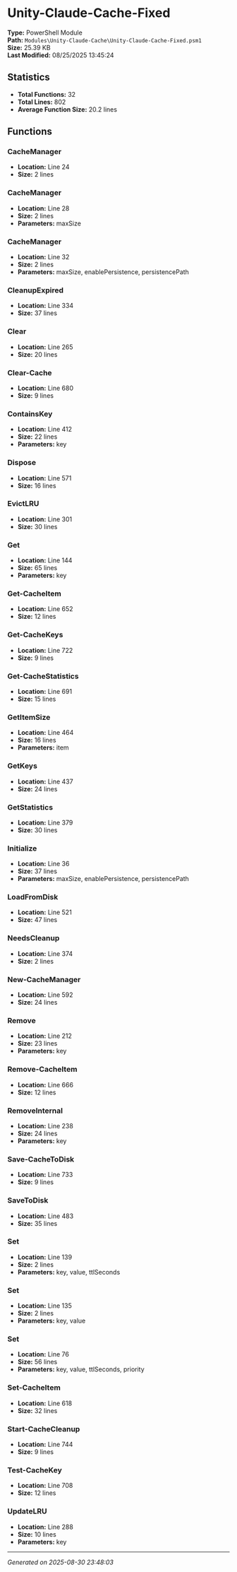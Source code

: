 # Unity-Claude-Cache-Fixed

**Type:** PowerShell Module  
**Path:** `Modules\Unity-Claude-Cache\Unity-Claude-Cache-Fixed.psm1`  
**Size:** 25.39 KB  
**Last Modified:** 08/25/2025 13:45:24  

## Statistics

- **Total Functions:** 32
- **Total Lines:** 802
- **Average Function Size:** 20.2 lines

## Functions


### CacheManager

- **Location:** Line 24
- **Size:** 2 lines

 
### CacheManager

- **Location:** Line 28
- **Size:** 2 lines
- **Parameters:** maxSize
 
### CacheManager

- **Location:** Line 32
- **Size:** 2 lines
- **Parameters:** maxSize, enablePersistence, persistencePath
 
### CleanupExpired

- **Location:** Line 334
- **Size:** 37 lines

 
### Clear

- **Location:** Line 265
- **Size:** 20 lines

 
### Clear-Cache

- **Location:** Line 680
- **Size:** 9 lines

 
### ContainsKey

- **Location:** Line 412
- **Size:** 22 lines
- **Parameters:** key
 
### Dispose

- **Location:** Line 571
- **Size:** 16 lines

 
### EvictLRU

- **Location:** Line 301
- **Size:** 30 lines

 
### Get

- **Location:** Line 144
- **Size:** 65 lines
- **Parameters:** key
 
### Get-CacheItem

- **Location:** Line 652
- **Size:** 12 lines

 
### Get-CacheKeys

- **Location:** Line 722
- **Size:** 9 lines

 
### Get-CacheStatistics

- **Location:** Line 691
- **Size:** 15 lines

 
### GetItemSize

- **Location:** Line 464
- **Size:** 16 lines
- **Parameters:** item
 
### GetKeys

- **Location:** Line 437
- **Size:** 24 lines

 
### GetStatistics

- **Location:** Line 379
- **Size:** 30 lines

 
### Initialize

- **Location:** Line 36
- **Size:** 37 lines
- **Parameters:** maxSize, enablePersistence, persistencePath
 
### LoadFromDisk

- **Location:** Line 521
- **Size:** 47 lines

 
### NeedsCleanup

- **Location:** Line 374
- **Size:** 2 lines

 
### New-CacheManager

- **Location:** Line 592
- **Size:** 24 lines

 
### Remove

- **Location:** Line 212
- **Size:** 23 lines
- **Parameters:** key
 
### Remove-CacheItem

- **Location:** Line 666
- **Size:** 12 lines

 
### RemoveInternal

- **Location:** Line 238
- **Size:** 24 lines
- **Parameters:** key
 
### Save-CacheToDisk

- **Location:** Line 733
- **Size:** 9 lines

 
### SaveToDisk

- **Location:** Line 483
- **Size:** 35 lines

 
### Set

- **Location:** Line 139
- **Size:** 2 lines
- **Parameters:** key, value, ttlSeconds
 
### Set

- **Location:** Line 135
- **Size:** 2 lines
- **Parameters:** key, value
 
### Set

- **Location:** Line 76
- **Size:** 56 lines
- **Parameters:** key, value, ttlSeconds, priority
 
### Set-CacheItem

- **Location:** Line 618
- **Size:** 32 lines

 
### Start-CacheCleanup

- **Location:** Line 744
- **Size:** 9 lines

 
### Test-CacheKey

- **Location:** Line 708
- **Size:** 12 lines

 
### UpdateLRU

- **Location:** Line 288
- **Size:** 10 lines
- **Parameters:** key


---
*Generated on 2025-08-30 23:48:03*
